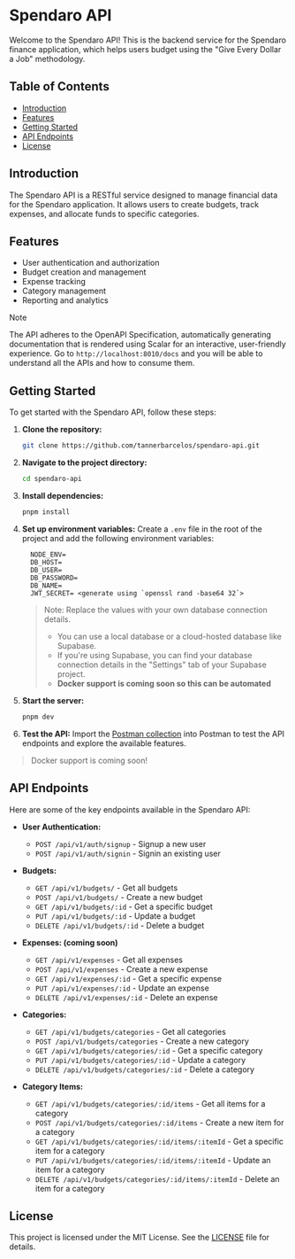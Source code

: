 # Spendaro API

Welcome to the Spendaro API! This is the backend service for the Spendaro finance application, which helps users budget using the "Give Every Dollar a Job" methodology.

## Table of Contents

- [Introduction](#introduction)
- [Features](#features)
- [Getting Started](#getting-started)
- [API Endpoints](#api-endpoints)
- [License](#license)

## Introduction

The Spendaro API is a RESTful service designed to manage financial data for the Spendaro application. It allows users to create budgets, track expenses, and allocate funds to specific categories.

## Features

- User authentication and authorization
- Budget creation and management
- Expense tracking
- Category management
- Reporting and analytics

>[!NOTE]
> The API adheres to the OpenAPI Specification, automatically generating documentation that is rendered using Scalar for an interactive, user-friendly experience.​​​​​​​​​​​​​​​​
> Go to `http://localhost:8010/docs` and you will be able to understand all the APIs
> and how to consume them.

## Getting Started

To get started with the Spendaro API, follow these steps:

1. **Clone the repository:**
    ```bash
    git clone https://github.com/tannerbarcelos/spendaro-api.git
    ```
2. **Navigate to the project directory:**
    ```bash
    cd spendaro-api
    ```
3. **Install dependencies:**
    ```bash
    pnpm install
    ```

4. **Set up environment variables:**
    Create a `.env` file in the root of the project and add the following environment variables:

    ```env
      NODE_ENV=
      DB_HOST=
      DB_USER=
      DB_PASSWORD=
      DB_NAME=
      JWT_SECRET= <generate using `openssl rand -base64 32`>
    ```
    > Note: Replace the values with your own database connection details. 
    > * You can use a local database or a cloud-hosted database like Supabase.
    > * If you're using Supabase, you can find your database connection details in the "Settings" tab of your Supabase project.
    > * **Docker support is coming soon so this can be automated**

5. **Start the server:**
    ```bash
    pnpm dev
    ```
6. **Test the API:**
    Import the [Postman collection](Spendaro.postman_collection.json) into Postman to test the API endpoints and explore the available features.

> Docker support is coming soon!

## API Endpoints

Here are some of the key endpoints available in the Spendaro API:

- **User Authentication:**
  - `POST /api/v1/auth/signup` - Signup a new user
  - `POST /api/v1/auth/signin` - Signin an existing user

- **Budgets:**
  - `GET /api/v1/budgets/` - Get all budgets
  - `POST /api/v1/budgets/` - Create a new budget
  - `GET /api/v1/budgets/:id` - Get a specific budget
  - `PUT /api/v1/budgets/:id` - Update a budget
  - `DELETE /api/v1/budgets/:id` - Delete a budget

- **Expenses: (coming soon)**
  - `GET /api/v1/expenses` - Get all expenses
  - `POST /api/v1/expenses` - Create a new expense
  - `GET /api/v1/expenses/:id` - Get a specific expense
  - `PUT /api/v1/expenses/:id` - Update an expense
  - `DELETE /api/v1/expenses/:id` - Delete an expense

- **Categories:**
  - `GET /api/v1/budgets/categories` - Get all categories
  - `POST /api/v1/budgets/categories` - Create a new category
  - `GET /api/v1/budgets/categories/:id` - Get a specific category
  - `PUT /api/v1/budgets/categories/:id` - Update a category
  - `DELETE /api/v1/budgets/categories/:id` - Delete a category

- **Category Items:**
  - `GET /api/v1/budgets/categories/:id/items` - Get all items for a category
  - `POST /api/v1/budgets/categories/:id/items` - Create a new item for a category
  - `GET /api/v1/budgets/categories/:id/items/:itemId` - Get a specific item for a category
  - `PUT /api/v1/budgets/categories/:id/items/:itemId` - Update an item for a category
  - `DELETE /api/v1/budgets/categories/:id/items/:itemId` - Delete an item for a category

## License

This project is licensed under the MIT License. See the [LICENSE](LICENSE) file for details.